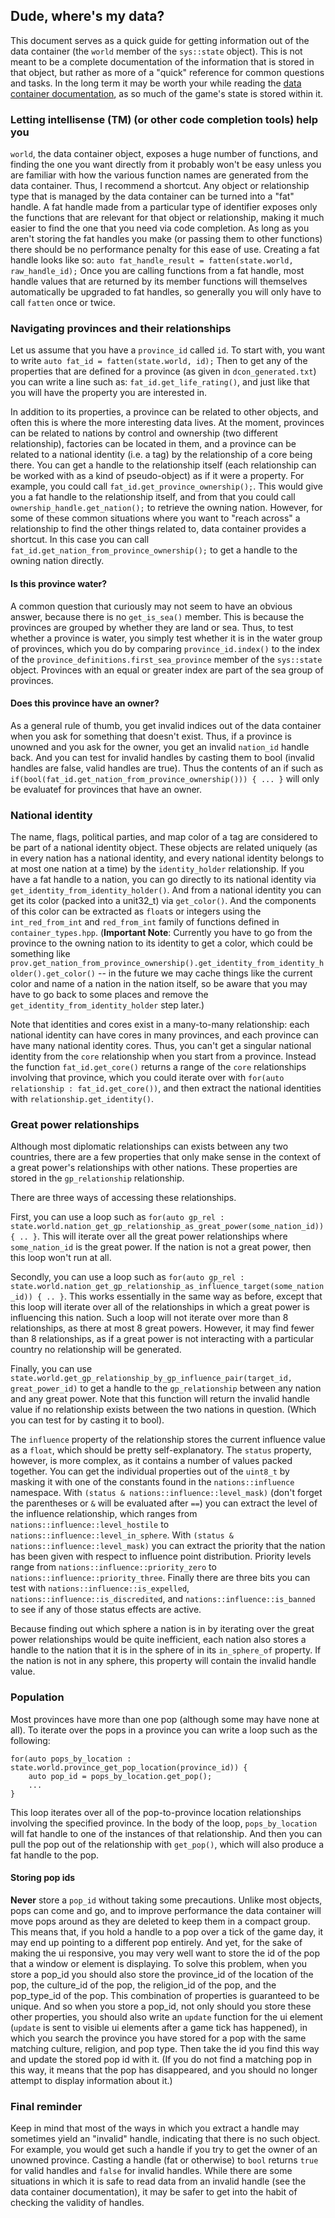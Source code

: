 ## Dude, where's my data?

This document serves as a quick guide for getting information out of the data container (the `world` member of the `sys::state` object). This is not meant to be a complete documentation of the information that is stored in that object, but rather as more of a "quick" reference for common questions and tasks. In the long term it may be worth your while reading the [data container documentation](https://github.com/schombert/DataContainer), as so much of the game's state is stored within it.

### Letting intellisense (TM) (or other code completion tools) help you

`world`, the data container object, exposes a huge number of functions, and finding the one you want directly from it probably won't be easy unless you are familiar with how the various function names are generated from the data container. Thus, I recommend a shortcut. Any object or relationship type that is managed by the data container can be turned into a "fat" handle. A fat handle made from a particular type of identifier exposes only the functions that are relevant for that object or relationship, making it much easier to find the one that you need via code completion. As long as you aren't storing the fat handles you make (or passing them to other functions) there should be no performance penalty for this ease of use. Creating a fat handle looks like so: `auto fat_handle_result = fatten(state.world, raw_handle_id);` Once you are calling functions from a fat handle, most handle values that are returned by its member functions will themselves automatically be upgraded to fat handles, so generally you will only have to call `fatten` once or twice.

### Navigating provinces and their relationships

Let us assume that you have a `province_id` called `id`. To start with, you want to write `auto fat_id = fatten(state.world, id);` Then to get any of the properties that are defined for a province (as given in `dcon_generated.txt`) you can write a line such as: `fat_id.get_life_rating()`, and just like that you will have the property you are interested in.

In addition to its properties, a province can be related to other objects, and often this is where the more interesting data lives. At the moment, provinces can be related to nations by control and ownership (two different relationship), factories can be located in them, and a province can be related to a national identity (i.e. a tag) by the relationship of a core being there. You can get a handle to the relationship itself (each relationship can be worked with as a kind of pseudo-object) as if it were a property. For example, you could call `fat_id.get_province_ownership();`. This would give you a fat handle to the relationship itself, and from that you could call `ownership_handle.get_nation();` to retrieve the owning nation. However, for some of these common situations where you want to "reach across" a relationship to find the other things related to, data container provides a shortcut. In this case you can call `fat_id.get_nation_from_province_ownership();` to get a handle to the owning nation directly.

#### Is this province water?

A common question that curiously may not seem to have an obvious answer, because there is no `get_is_sea()` member. This is because the provinces are grouped by whether they are land or sea. Thus, to test whether a province is water, you simply test whether it is in the water group of provinces, which you do by comparing `province_id.index()` to the index of the `province_definitions.first_sea_province` member of the `sys::state` object. Provinces with an equal or greater index are part of the sea group of provinces.

#### Does this province have an owner?

As a general rule of thumb, you get invalid indices out of the data container when you ask for something that doesn't exist. Thus, if a province is unowned and you ask for the owner, you get an invalid `nation_id` handle back. And you can test for invalid handles by casting them to bool (invalid handles are false, valid handles are true). Thus the contents of an if such as `if(bool(fat_id.get_nation_from_province_ownership())) { ... }` will only be evaluatef for provinces that have an owner.

### National identity

The name, flags, political parties, and map color of a tag are considered to be part of a national identity object. These objects are related uniquely (as in every nation has a national identity, and every national identity belongs to at most one nation at a time) by the `identity_holder` relationship. If you have a fat handle to a nation, you can go directly to its national identity via `get_identity_from_identity_holder()`. And from a national identity you can get its color (packed into a unit32_t) via `get_color()`. And the components of this color can be extracted as `float`s or integers using the `int_red_from_int` and `red_from_int` family of functions defined in `container_types.hpp`. (**Important Note**: Currently you have to go from the province to the owning nation to its identity to get a color, which could be something like `prov.get_nation_from_province_ownership().get_identity_from_identity_holder().get_color()` -- in the future we may cache things like the current color and name of a nation in the nation itself, so be aware that you may have to go back to some places and remove the `get_identity_from_identity_holder` step later.)

Note that identities and cores exist in a many-to-many relationship: each national identity can have cores in many provinces, and each province can have many national identity cores. Thus, you can't get a singular national identity from the `core` relationship when you start from a province. Instead the function `fat_id.get_core()` returns a range of the `core` relationships involving that province, which you could iterate over with `for(auto relationship : fat_id.get_core())`, and then extract the national identities with `relationship.get_identity()`.

### Great power relationships

Although most diplomatic relationships can exists between any two countries, there are a few properties that only make sense in the context of a great power's relationships with other nations. These properties are stored in the `gp_relationship` relationship.

There are three ways of accessing these relationships.

First, you can use a loop such as `for(auto gp_rel : state.world.nation_get_gp_relationship_as_great_power(some_nation_id)) { .. }`. This will iterate over all the great power relationships where `some_nation_id` is the great power. If the nation is not a great power, then this loop won't run at all.

Secondly, you can use a loop such as `for(auto gp_rel : state.world.nation_get_gp_relationship_as_influence_target(some_nation_id)) { .. }`. This works essentially in the same way as before, except that this loop will iterate over all of the relationships in which a great power is influencing this nation. Such a loop will not iterate over more than 8 relationships, as there at most 8 great powers. However, it may find fewer than 8 relationships, as if a great power is not interacting with a particular country no relationship will be generated.

Finally, you can use `state.world.get_gp_relationship_by_gp_influence_pair(target_id, great_power_id)` to get a handle to the `gp_relationship` between any nation and any great power. Note that this function will return the invalid handle value if no relationship exists between the two nations in question. (Which you can test for by casting it to bool).

The `influence` property of the relationship stores the current influence value as a `float`, which should be pretty self-explanatory. The `status` property, however, is more complex, as it contains a number of values packed together. You can get the individual properties out of the `uint8_t` by masking it with one of the constants found in the `nations::influence` namespace. With `(status & nations::influence::level_mask)` (don't forget the parentheses or `&` will be evaluated after `==`) you can extract the level of the influence relationship, which ranges from `nations::influence::level_hostile` to `nations::influence::level_in_sphere`. With `(status & nations::influence::level_mask)` you can extract the priority that the nation has been given with respect to influence point distribution. Priority levels range from `nations::influence::priority_zero` to `nations::influence::priority_three`. Finally there are three bits you can test with `nations::influence::is_expelled`, `nations::influence::is_discredited`, and `nations::influence::is_banned` to see if any of those status effects are active.

Because finding out which sphere a nation is in by iterating over the great power relationships would be quite inefficient, each nation also stores a handle to the nation that it is in the sphere of in its `in_sphere_of` property. If the nation is not in any sphere, this property will contain the invalid handle value.

### Population

Most provinces have more than one pop (although some may have none at all). To iterate over the pops in a province you can write a loop such as the following:
```
for(auto pops_by_location : state.world.province_get_pop_location(province_id)) {
	auto pop_id = pops_by_location.get_pop();
	...
}
```
This loop iterates over all of the pop-to-province location relationships involving the specified province. In the body of the loop, `pops_by_location` will fat handle to one of the instances of that relationship. And then you can pull the pop out of the relationship with `get_pop()`, which will also produce a fat handle to the pop.

#### Storing pop ids

**Never** store a `pop_id` without taking some precautions. Unlike most objects, pops can come and go, and to improve performance the data container will move pops around as they are deleted to keep them in a compact group. This means that, if you hold a handle to a pop over a tick of the game day, it may end up pointing to a different pop entirely. And yet, for the sake of making the ui responsive, you may very well want to store the id of the pop that a window or element is displaying. To solve this problem, when you store a pop_id you should also store the province_id of the location of the pop, the culture_id of the pop, the religion_id of the pop, and the pop_type_id of the pop. This combination of properties is guaranteed to be unique. And so when you store a pop_id, not only should you store these other properties, you should also write an `update` function for the ui element (`update` is sent to visible ui elements after a game tick has happened), in which you search the province you have stored for a pop with the same matching culture, religion, and pop type. Then take the id you find this way and update the stored pop id with it. (If you do not find a matching pop in this way, it means that the pop has disappeared, and you should no longer attempt to display information about it.)

### Final reminder

Keep in mind that most of the ways in which you extract a handle may sometimes yield an "invalid" handle, indicating that there is no such object. For example, you would get such a handle if you try to get the owner of an unowned province. Casting a handle (fat or otherwise) to `bool` returns `true` for valid handles and `false` for invalid handles. While there are some situations in which it is safe to read data from an invalid handle (see the data container documentation), it may be safer to get into the habit of checking the validity of handles.
